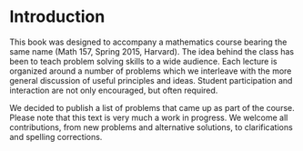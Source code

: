 # Introduction

This book was designed to accompany a mathematics course bearing the same name (Math 157, Spring 2015, Harvard). The idea behind the class has been to teach problem solving skills to a wide audience. Each lecture is organized around a number of problems which we interleave with the more general discussion of useful principles and ideas. Student participation and interaction are not only encouraged, but often required.

We decided to publish a list of problems that came up as part of the course. Please note that this text is very much a work in progress. We welcome all contributions, from new problems and alternative solutions, to clarifications and spelling corrections.


